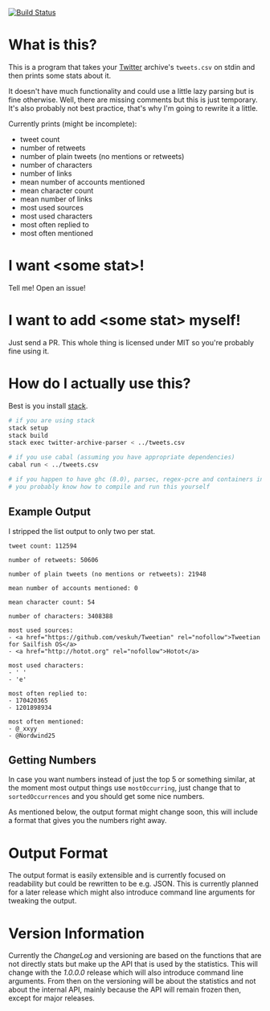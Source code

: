 [![Build Status](https://travis-ci.org/benaryorg/haskell-twitter-archive-parser.svg?branch=master)](https://travis-ci.org/benaryorg/haskell-twitter-archive-parser)

# What is this?

This is a program that takes your [Twitter](https://twitter.com) archive's
`tweets.csv` on stdin and then prints some stats about it.

It doesn't have much functionality and could use a little lazy parsing but is
fine otherwise.
Well, there are missing comments but this is just temporary.
It's also probably not best practice, that's why I'm going to rewrite it a
little.

Currently prints (might be incomplete):

- tweet count
- number of retweets
- number of plain tweets (no mentions or retweets)
- number of characters
- number of links
- mean number of accounts mentioned
- mean character count
- mean number of links
- most used sources
- most used characters
- most often replied to
- most often mentioned

# I want \<some stat\>!

Tell me! Open an issue!

# I want to add \<some stat\> myself!

Just send a PR.
This whole thing is licensed under MIT so you're probably fine using it.

# How do I actually use this?

Best is you install [stack](https://docs.haskellstack.org/en/stable/README/).

```bash
# if you are using stack
stack setup
stack build
stack exec twitter-archive-parser < ../tweets.csv

# if you use cabal (assuming you have appropriate dependencies)
cabal run < ../tweets.csv

# if you happen to have ghc (8.0), parsec, regex-pcre and containers installed
# you probably know how to compile and run this yourself
```

## Example Output

I stripped the list output to only two per stat.

```text
tweet count: 112594

number of retweets: 50606

number of plain tweets (no mentions or retweets): 21948

mean number of accounts mentioned: 0

mean character count: 54

number of characters: 3408388

most used sources:
- <a href="https://github.com/veskuh/Tweetian" rel="nofollow">Tweetian for Sailfish OS</a>
- <a href="http://hotot.org" rel="nofollow">Hotot</a>

most used characters:
- ' '
- 'e'

most often replied to:
- 170420365
- 1201898934

most often mentioned:
- @_xxyy
- @Nordwind25
```

## Getting Numbers

In case you want numbers instead of just the top 5 or something similar, at the
moment most output things use `mostOccurring`, just change that to
`sortedOccurrences` and you should get some nice numbers.

As mentioned below, the output format might change soon, this will include a
format that gives you the numbers right away.

# Output Format

The output format is easily extensible and is currently focused on readability
but could be rewritten to be e.g. JSON.
This is currently planned for a later release which might also introduce
command line arguments for tweaking the output.

# Version Information

Currently the *ChangeLog* and versioning are based on the functions that are
not directly stats but make up the API that is used by the statistics.
This will change with the *1.0.0.0* release which will also introduce command
line arguments.
From then on the versioning will be about the statistics and not about the
internal API, mainly because the API will remain frozen then, except for major
releases.

